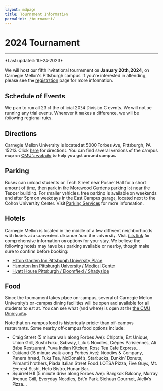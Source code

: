 ```yaml
---
layout: mdpage
title: Tournament Information
permalink: /tournament/
---
```


# 2024 Tournament
<hr>
*Last updated: 10-24-2023*



We will host our fifth invitational tournament on <b>January 20th, 2024</b>, on Carnegie Mellon's Pittsburgh campus. If you're interested in attending, please see the [registration](/registration/) page for more information.


<!-- RESULTS BUTTON <div>
  <a class="btn btn-primary btn-lg btn-block" role="button"
  href="https://scilympiad.com/pa-cmuso/Info/Results/0b2a629c-c7b2-49ed-9415-6aa160397fff"
  target="_blank">Tournament Results</a>
</div> -->

<!-- FAQ <div>
  <a class="btn btn-danger btn-lg btn-block" role="button"
  href="https://docs.google.com/document/d/1HDpqw4dM-9Vttr2v8PwSG22DO3suhfzyyY6weL8NJmU/edit?usp=sharing"
  target="_blank">CMU SciOly 2021 Announcements and FAQs</a>
  <a class="btn btn-primary btn-lg btn-block" role="button"
  href="https://scilympiad.com/pa-cmuso" target="_blank">Scilympiad
  platform</a>
</div> -->

## Schedule of Events

We plan to run all 23 of the official 2024 Division C events. We will not be running any trial events. Wherever it makes a difference, we will be following regional rules.

<!-- <p>
The schedule can be found <a href="https://docs.google.com/spreadsheets/d/1BzOXsfQAb9bZjG1Yinj_qIylop0eFsSKhZZgKWIjn3M/edit?usp=sharing" target="_blank">here</a>. Event times may be subject to change.
</p> -->

## Directions 

Carnegie Mellon University is located at 5000 Forbes Ave, Pittsburgh, PA 15213. Click [here](https://www.google.com/maps/dir//5000+Forbes+Ave,+Pittsburgh,+PA+15213/@40.4426822,-79.9479087,17z/data=!4m17!1m7!3m6!1s0x8834f331f6a625ff:0xa8563ce86d5d16fc!2s5000+Forbes+Ave,+Pittsburgh,+PA+15213!3b1!8m2!3d40.4426781!4d-79.9457254!4m8!1m0!1m5!1m1!1s0x8834f331f6a625ff:0xa8563ce86d5d16fc!2m2!1d-79.9457254!2d40.4426781!3e2) for directions.
You can find several versions of the campus map on [CMU's website](https://www.cmu.edu/visit/maps-parking-transportation.html) to help you get around campus.


## Parking

Buses can unload students on Tech Street near Posner Hall for a short amount of time, then park in the Morewood Gardens parking lot near the Tepper building. For smaller vehicles, free parking is available on weekends and after 5pm on weekdays in the East Campus garage, located next to the Cohon University Center. Visit [Parking Services](https://www.cmu.edu/parking/about/) for more information.


## Hotels

Carnegie Mellon is located in the middle of a few different neighborhoods with hotels at a convenient distance from the university. Visit [this link](https://admission.enrollment.cmu.edu/pages/accommodations) for comprehensive information on options for your stay.
We believe the following hotels may have bus parking available or nearby, though make sure to confirm before booking:

* [Hilton Garden Inn Pittsburgh University Place](https://www.hilton.com/en/hotels/pitucgi-hilton-garden-inn-pittsburgh-university-place/)
* [Hampton Inn Pittsburgh University / Medical Center](https://www.hilton.com/en/hotels/pitokhx-hampton-pittsburgh-university-medical-center/)
* [Hyatt House Pittsburgh / Bloomfield / Shadyside](https://www.hyatt.com/en-US/hotel/pennsylvania/hyatt-house-pittsburgh-bloomfield-shadyside/pitxp)


## Food

Since the tournament takes place on-campus, several of Carnegie Mellon University’s on-campus dining facilities will be open and available for all students to eat at. You can see what (and where) is open at the [the CMU Dining site](https://apps.studentaffairs.cmu.edu/dining/conceptinfo/?page=listConcepts).


Note that on-campus food is historically pricier than off-campus restaurants. Some nearby off-campus food options include:

* Craig Street (5 minute walk along Forbes Ave): Chipotle, Eat Unique, Union Grill, Sushi Fuku, Subway, Lulu’s Noodles, Crèpes Parisiennes, Ali Baba Restaurant, Yuva Indian Kitchen, Rose Tea Cafe Express...
* Oakland (15 minute walk along Forbes Ave): Noodles & Company, Panera hread, Fuku Tea, McDonald’s, Starbucks, Dunkin’ Donuts, Primanti hrothers, Piada Italian Street Food, LOTSA Pizza, Five Guys, Mt. Everest Sushi, Hello Bistro, Hunan Bar...
* Squirrel Hill (5 minute drive along Forbes Ave): Bangkok Balcony, Murray Avenue Grill, Everyday Noodles, Eat’n Park, Sichuan Gourmet, Aiello’s Pizza...




